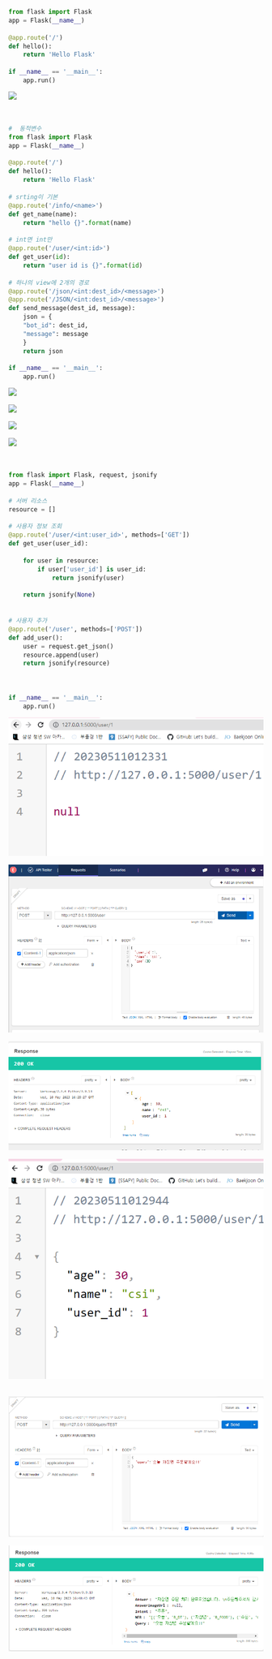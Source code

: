 ```py
from flask import Flask
app = Flask(__name__)

@app.route('/')
def hello():
    return 'Hello Flask'

if __name__ == '__main__':
    app.run()
```

![](C:\Users\qjxlt\AppData\Roaming\marktext\images\2023-05-11-01-07-44-image.png)

    



```py
#  동적변수
from flask import Flask
app = Flask(__name__)

@app.route('/')
def hello():
    return 'Hello Flask'

# srting이 기본
@app.route('/info/<name>')
def get_name(name):
    return "hello {}".format(name)

# int면 int만
@app.route('/user/<int:id>')
def get_user(id):
    return "user id is {}".format(id)

# 하나의 view에 2개의 경로
@app.route('/json/<int:dest_id>/<message>')
@app.route('/JSON/<int:dest_id>/<message>')
def send_message(dest_id, message):
    json = {
    "bot_id": dest_id,
    "message": message
    }
    return json

if __name__ == '__main__':
    app.run()
```

![](C:\Users\qjxlt\AppData\Roaming\marktext\images\2023-05-11-01-10-56-image.png)



![](C:\Users\qjxlt\AppData\Roaming\marktext\images\2023-05-11-01-19-29-image.png)

![](C:\Users\qjxlt\AppData\Roaming\marktext\images\2023-05-11-01-20-22-image.png)

![](C:\Users\qjxlt\AppData\Roaming\marktext\images\2023-05-11-01-20-48-image.png)

    



```py
from flask import Flask, request, jsonify
app = Flask(__name__)

# 서버 리소스
resource = []

# 사용자 정보 조회
@app.route('/user/<int:user_id>', methods=['GET'])
def get_user(user_id):

    for user in resource:
        if user['user_id'] is user_id:
            return jsonify(user)

    return jsonify(None)


# 사용자 추가
@app.route('/user', methods=['POST'])
def add_user():
    user = request.get_json()
    resource.append(user)
    return jsonify(resource)



if __name__ == '__main__':
    app.run()
```

![](9장_assets/2023-05-11-01-23-41-image.png)



![](9장_assets/2023-05-11-01-28-38-image.png)

![](9장_assets/2023-05-11-01-28-45-image.png)

![](9장_assets/2023-05-11-01-29-52-image.png)

    ![](9장_assets/2023-05-11-01-43-46-image.png)

![](9장_assets/2023-05-11-01-43-37-image.png)


